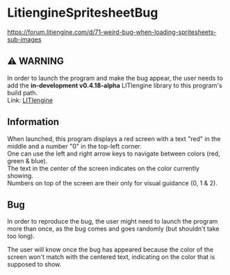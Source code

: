 # LitiengineSpritesheetBug
 https://forum.litiengine.com/d/71-weird-bug-when-loading-spritesheets-sub-images

## :warning: WARNING
In order to launch the program and make the bug appear, the user needs to add the **in-development v0.4.18-alpha** LITIengine library to this program's build path.  
Link: [LITIengine](https://github.com/gurkenlabs/litiengine)

## Information
When launched, this program displays a red screen with a text "red" in the middle and a number "0" in the top-left corner.  
One can use the left and right arrow keys to navigate between colors (red, green & blue).  
The text in the center of the screen indicates on the color currently showing.  
Numbers on top of the screen are their only for visual guidance (0, 1 & 2).

## Bug
In order to reproduce the bug, the user might need to launch the program more than once, as the bug comes and goes randomly (but shouldn't take too long).

The user will know once the bug has appeared because the color of the screen won't match with the centered text, indicating on the color that is supposed to show.
